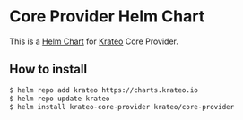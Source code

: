 # Core Provider Helm Chart

This is a [Helm Chart](https://helm.sh/docs/topics/charts/) for [Krateo](https://github.com/krateoplatformops/) Core Provider.


## How to install

```sh
$ helm repo add krateo https://charts.krateo.io
$ helm repo update krateo
$ helm install krateo-core-provider krateo/core-provider 
```